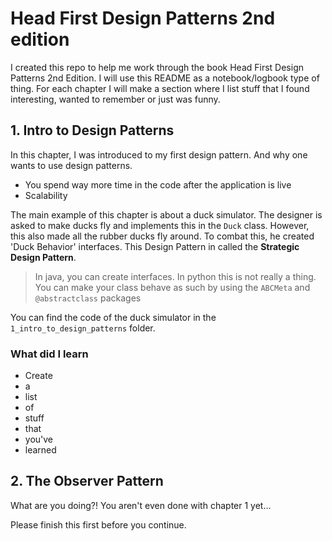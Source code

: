 # Head First Design Patterns 2nd edition

I created this repo to help me work through the book Head First Design Patterns 2nd Edition.
I will use this README as a notebook/logbook type of thing.
For each chapter I will make a section where I list stuff that I found interesting, wanted to remember or just was funny.

## 1. Intro to Design Patterns

In this chapter, I was introduced to my first design pattern.
And why one wants to use design patterns.

- You spend way more time in the code after the application is live
- Scalability

The main example of this chapter is about a duck simulator.
The designer is asked to make ducks fly and implements this in the `Duck` class.
However, this also made all the rubber ducks fly around.
To combat this, he created 'Duck Behavior' interfaces.
This Design Pattern in called the **Strategic Design Pattern**.

> In java, you can create interfaces. 
> In python this is not really a thing. 
> You can make your class behave as such by using the `ABCMeta` and `@abstractclass` packages

You can find the code of the duck simulator in the `1_intro_to_design_patterns` folder.

### What did I learn

- Create
- a
- list
- of
- stuff
- that
- you've
- learned

## 2. The Observer Pattern

What are you doing?! You aren't even done with chapter 1 yet...

Please finish this first before you continue.

